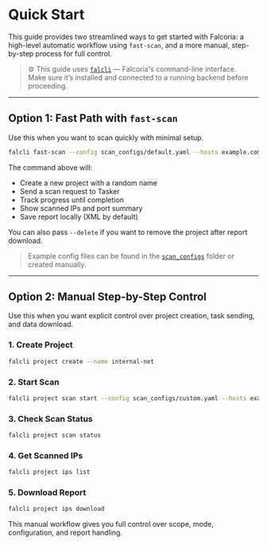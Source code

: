 # Quick Start

This guide provides two streamlined ways to get started with Falcoria: a high-level automatic workflow using `fast-scan`, and a more manual, step-by-step process for full control.

> ⚙️ This guide uses [`falcli`](https://github.com/Falcoria/falcli) — Falcoria's command-line interface.  
> Make sure it’s installed and connected to a running backend before proceeding.

---

## Option 1: Fast Path with `fast-scan`

Use this when you want to scan quickly with minimal setup.

```bash
falcli fast-scan --config scan_configs/default.yaml --hosts example.com,scanme.nmap.org
```

The command above will:

* Create a new project with a random name
* Send a scan request to Tasker
* Track progress until completion
* Show scanned IPs and port summary
* Save report locally (XML by default)

You can also pass `--delete` if you want to remove the project after report download.

> Example config files can be found in the [`scan_configs`](https://github.com/Falcoria/falcli/tree/main/scan_configs) folder or created manually.

---

## Option 2: Manual Step-by-Step Control

Use this when you want explicit control over project creation, task sending, and data download.

### 1. Create Project

```bash
falcli project create --name internal-net
```

### 2. Start Scan

```bash
falcli project scan start --config scan_configs/custom.yaml --hosts example.com,scanme.nmap.org
```

### 3. Check Scan Status

```bash
falcli project scan status
```

### 4. Get Scanned IPs

```bash
falcli project ips list
```

### 5. Download Report

```bash
falcli project ips download
```

This manual workflow gives you full control over scope, mode, configuration, and report handling.
